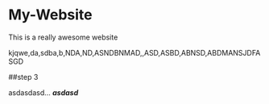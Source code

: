 # My-Website

This is a really awesome website

kjqwe,da,sdba,b,NDA,ND,ASNDBNMAD,,ASD,ASBD,ABNSD,ABDMANSJDFASGD

##step 3

asdasdasd... ___asdasd___
